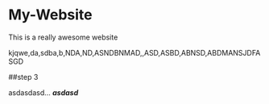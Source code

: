 # My-Website

This is a really awesome website

kjqwe,da,sdba,b,NDA,ND,ASNDBNMAD,,ASD,ASBD,ABNSD,ABDMANSJDFASGD

##step 3

asdasdasd... ___asdasd___
